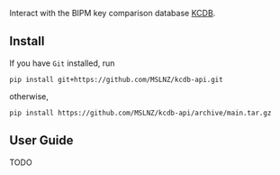 Interact with the BIPM key comparison database [KCDB](https://www.bipm.org/en/cipm-mra/kcdb-api).

## Install
If you have `Git` installed, run

```console
pip install git+https://github.com/MSLNZ/kcdb-api.git
```

otherwise,

```console
pip install https://github.com/MSLNZ/kcdb-api/archive/main.tar.gz
```

## User Guide
TODO
